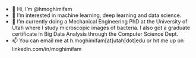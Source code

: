 - 👋 Hi, I’m @hmoghimifam
- 👀 I’m interested in machine learning, deep learning and data science.
- 🌱 I’m currently doing a Mechanical Engineering PhD at the University of Utah where I study microscopic images of bacteria. I also got a graduate certificate in Big Data Analysis through the Computer Science Dept.
- 📫 You can email me at h.moghimifam[at]utah[dot]edu or hit me up on linkedin.com/in/moghimifam

<!---
hmoghimifam/hmoghimifam is a ✨ special ✨ repository because its `README.md` (this file) appears on your GitHub profile.
You can click the Preview link to take a look at your changes.
--->
